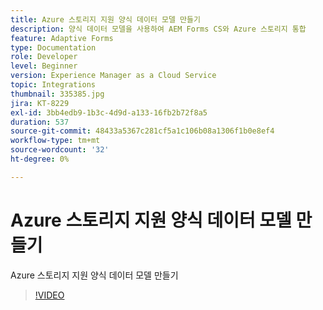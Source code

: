 ```yaml
---
title: Azure 스토리지 지원 양식 데이터 모델 만들기
description: 양식 데이터 모델을 사용하여 AEM Forms CS와 Azure 스토리지 통합
feature: Adaptive Forms
type: Documentation
role: Developer
level: Beginner
version: Experience Manager as a Cloud Service
topic: Integrations
thumbnail: 335385.jpg
jira: KT-8229
exl-id: 3bb4edb9-1b3c-4d9d-a133-16fb2b72f8a5
duration: 537
source-git-commit: 48433a5367c281cf5a1c106b08a1306f1b0e8ef4
workflow-type: tm+mt
source-wordcount: '32'
ht-degree: 0%

---
```


# Azure 스토리지 지원 양식 데이터 모델 만들기

Azure 스토리지 지원 양식 데이터 모델 만들기

>[!VIDEO](https://video.tv.adobe.com/v/3419022?quality=12&learn=on&captions=kor)
